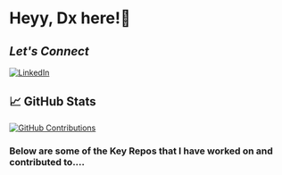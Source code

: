 # Heyy, Dx here!👋

## _Let's Connect_
[![LinkedIn](https://img.shields.io/badge/LinkedIn-0077B5?style=for-the-badge&logo=linkedin&logoColor=white)](https://www.linkedin.com/in/daksh-shah-dx11/)

## 📈 GitHub Stats
[![GitHub Contributions](https://img.shields.io/github/commit-activity/m/Daxvshah11/Daxvshah11?style=for-the-badge)](https://github.com/Daxvshah11)




### Below are some of the Key Repos that I have worked on and contributed to....
